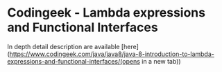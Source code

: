 # Codingeek - Lambda expressions and Functional Interfaces
In depth detail description are available [here](https://www.codingeek.com/java/java8/java-8-introduction-to-lambda-expressions-and-functional-interfaces/(opens in a new tab))
